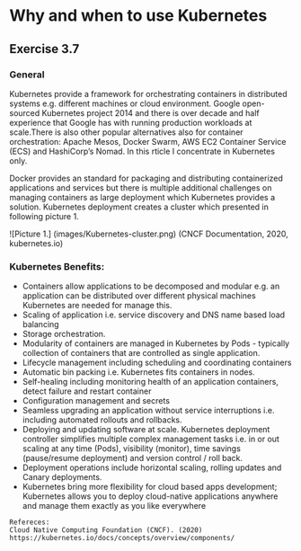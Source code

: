 
# Why and when to use Kubernetes
## Exercise 3.7 

### General
Kubernetes provide a framework for orchestrating containers in distributed systems e.g. different machines or cloud environment. Google open-sourced Kubernetes project 2014 and there is over decade and half experience that Google has with running production workloads at scale.There is also other popular alternatives also for container orchestration: Apache Mesos, Docker Swarm, AWS EC2 Container Service (ECS) and HashiCorp’s Nomad. In this rticle I concentrate in Kubernetes only. 

Docker provides an standard for packaging and distributing containerized applications and services but there is multiple additional challenges on managing containers as large deployment which Kubernetes provides a solution. Kubernetes deployment creates a cluster which presented in following picture 1.

![Picture 1.] (images/Kubernetes-cluster.png)
(CNCF Documentation, 2020, kubernetes.io)

### Kubernetes Benefits: 
* Containers allow applications to be decomposed and modular e.g. an application can be distributed over different physical machines Kubernetes are needed for manage this.
* Scaling of application i.e. service discovery and DNS name based load balancing
* Storage orchestration. 
* Modularity of containers are managed in Kubernetes by Pods - typically collection of containers that are controlled as single application. 
* Lifecycle management including scheduling and coordinating containers 
* Automatic bin packing i.e. Kubernetes fits containers in nodes.
* Self-healing including monitoring health of an application containers, detect failure and restart container  
* Configuration management and secrets
* Seamless upgrading an application without service interruptions i.e. including automated rollouts and rollbacks. 
* Deploying and updating software at scale. Kubernetes deployment controller simplifies multiple complex management tasks i.e. in or out scaling at any time (Pods), visibility (monitor), time savings (pause/resume deployment) and version control / roll back. 
* Deployment operations include horizontal scaling, rolling updates and Canary deployments. 
* Kubernetes bring more flexibility for cloud based apps development; Kubernetes allows you to deploy cloud-native applications anywhere and manage them exactly as you like everywhere

```
Refereces: 
Cloud Native Computing Foundation (CNCF). (2020) https://kubernetes.io/docs/concepts/overview/components/
```
